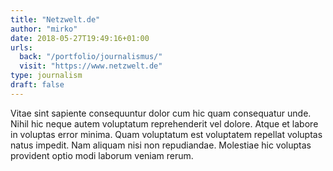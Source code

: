 ```yaml
---
title: "Netzwelt.de"
author: "mirko"
date: 2018-05-27T19:49:16+01:00
urls:
  back: "/portfolio/journalismus/"
  visit: "https://www.netzwelt.de"
type: journalism
draft: false
---
```


Vitae sint sapiente consequuntur dolor cum hic quam consequatur unde. Nihil hic neque autem voluptatum reprehenderit vel dolore. Atque et labore in voluptas error minima. Quam voluptatum est voluptatem repellat voluptas natus impedit. Nam aliquam nisi non repudiandae. Molestiae hic voluptas provident optio modi laborum veniam rerum.
